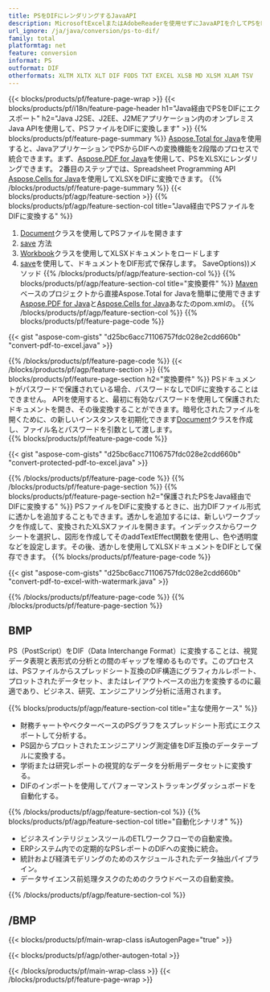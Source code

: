 ```yaml
---
title: PSをDIFにレンダリングするJavaAPI
description: MicrosoftExcelまたはAdobeReaderを使用せずにJavaAPIを介してPSをDIFにエクスポートする
url_ignore: /ja/java/conversion/ps-to-dif/
family: total
platformtag: net
feature: conversion
informat: PS
outformat: DIF
otherformats: XLTM XLTX XLT DIF FODS TXT EXCEL XLSB MD XLSM XLAM TSV
---
```

{{< blocks/products/pf/feature-page-wrap >}}
{{< blocks/products/pf/i18n/feature-page-header h1="Java経由でPSをDIFにエクスポート" h2="Java J2SE、J2EE、J2MEアプリケーション内のオンプレミスJava APIを使用して、PSファイルをDIFに変換します" >}}
{{% blocks/products/pf/feature-page-summary %}}
[Aspose.Total for Java](https://products.aspose.com/total/java/)を使用すると、JavaアプリケーションでPSからDIFへの変換機能を2段階のプロセスで統合できます。まず、[Aspose.PDF for Java](https://products.aspose.com/pdf/java/)を使用して、PSをXLSXにレンダリングできます。 2番目のステップでは、Spreadsheet Programming API [Aspose.Cells for Java](https://products.aspose.com/cells/java/)を使用してXLSXをDIFに変換できます。
{{% /blocks/products/pf/feature-page-summary  %}}
{{< blocks/products/pf/agp/feature-section >}}
{{% blocks/products/pf/agp/feature-section-col title="Java経由でPSファイルをDIFに変換する" %}}
1. [Document](https://reference.aspose.com/pdf/java/com.aspose.pdf/Document)クラスを使用してPSファイルを開きます
2. [save](https://reference.aspose.com/pdf/java/com.aspose.pdf/Document#save-java.lang.String-com.aspose.pdf.SaveOptions-を使用してPSをXLSXに変換します) 方法
3. [Workbook](https://reference.aspose.com/cells/java/com.aspose.cells/Workbook)クラスを使用してXLSXドキュメントをロードします
4. [save](https://reference.aspose.com/cells/java/com.aspose.cells/workbook#save(java.lang.String,%20com.aspose.cells))を使用して、ドキュメントをDIF形式で保存します。 SaveOptions))メソッド
{{% /blocks/products/pf/agp/feature-section-col %}}
{{% blocks/products/pf/agp/feature-section-col title="変換要件" %}}
[Maven](https://releases.aspose.com/total/java/)ベースのプロジェクトから直接Aspose.Total for Javaを簡単に使用できます[Aspose.PDF for Java](https://docs.aspose.com/pdf/java/installation/)と[Aspose.Cells for Java](https://docs.aspose.com/cells/java/installation/)あなたのpom.xmlの。
{{% /blocks/products/pf/agp/feature-section-col %}}
{{% blocks/products/pf/feature-page-code %}}

{{< gist "aspose-com-gists" "d25bc6acc71106757fdc028e2cdd660b" "convert-pdf-to-excel.java" >}}


{{% /blocks/products/pf/feature-page-code %}}
{{< /blocks/products/pf/agp/feature-section >}}
{{% blocks/products/pf/feature-page-section  h2="変換要件" %}}
PSドキュメントがパスワードで保護されている場合、パスワードなしでDIFに変換することはできません。 APIを使用すると、最初に有効なパスワードを使用して保護されたドキュメントを開き、その後変換することができます。暗号化されたファイルを開くために、の新しいインスタンスを初期化できます[Document](https://reference.aspose.com/pdf/java/com.aspose.pdf/Document#Document-java.lang.String-java.lang.String-)クラスを作成し、ファイル名とパスワードを引数として渡します。  
{{% blocks/products/pf/feature-page-code %}}

{{< gist "aspose-com-gists" "d25bc6acc71106757fdc028e2cdd660b" "convert-protected-pdf-to-excel.java" >}}

{{% /blocks/products/pf/feature-page-code  %}}
{{% /blocks/products/pf/feature-page-section %}}
{{% blocks/products/pf/feature-page-section  h2="保護されたPSをJava経由でDIFに変換する" %}}
PSファイルをDIFに変換するときに、出力DIFファイル形式に透かしを追加することもできます。透かしを追加するには、新しいワークブックを作成して、変換されたXLSXファイルを開きます。インデックスからワークシートを選択し、図形を作成してそのaddTextEffect関数を使用し、色や透明度などを設定します。その後、透かしを使用してXLSXドキュメントをDIFとして保存できます。 
{{% blocks/products/pf/feature-page-code %}}

{{< gist "aspose-com-gists" "d25bc6acc71106757fdc028e2cdd660b" "convert-pdf-to-excel-with-watermark.java" >}}

{{% /blocks/products/pf/feature-page-code  %}}
{{% /blocks/products/pf/feature-page-section %}}
## BMP

PS（PostScript）をDIF（Data Interchange Format）に変換することは、視覚データ表現と表形式の分析との間のギャップを埋めるものです。このプロセスは、PSファイルからスプレッドシート互換のDIF構造にグラフィカルレポート、プロットされたデータセット、またはレイアウトベースの出力を変換するのに最適であり、ビジネス、研究、エンジニアリング分析に活用されます。

{{% blocks/products/pf/agp/feature-section-col title="主な使用ケース" %}}

* 財務チャートやベクターベースのPSグラフをスプレッドシート形式にエクスポートして分析する。
* PS図からプロットされたエンジニアリング測定値をDIF互換のデータテーブルに変換する。
* 学術または研究レポートの視覚的なデータを分析用データセットに変換する。
* DIFのインポートを使用してパフォーマンストラッキングダッシュボードを自動化する。

{{% /blocks/products/pf/agp/feature-section-col %}}
{{% blocks/products/pf/agp/feature-section-col title="自動化シナリオ" %}}

* ビジネスインテリジェンスツールのETLワークフローでの自動変換。
* ERPシステム内での定期的なPSレポートのDIFへの変換に統合。
* 統計および経済モデリングのためのスケジュールされたデータ抽出パイプライン。
* データサイエンス前処理タスクのためのクラウドベースの自動変換。

{{% /blocks/products/pf/agp/feature-section-col %}}
## /BMP
{{< blocks/products/pf/main-wrap-class isAutogenPage="true" >}}

{{< blocks/products/pf/agp/other-autogen-total >}}

{{< /blocks/products/pf/main-wrap-class >}}
{{< /blocks/products/pf/feature-page-wrap >}}